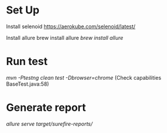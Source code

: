 # Set Up
Install selenoid https://aerokube.com/selenoid/latest/

Install allure brew install allure _brew install allure_

# Run test 
_mvn -Ptestng clean test -Dbrowser=chrome_ (Check capabilities BaseTest.java:58)

# Generate report 
_allure serve target/surefire-reports/_